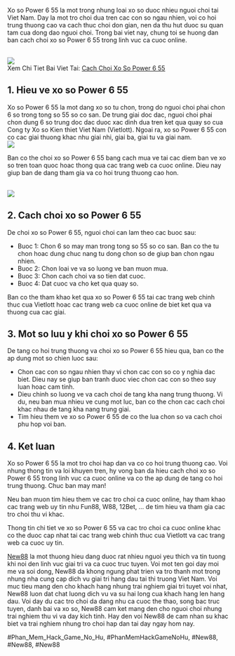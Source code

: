 <p>Xo so Power 6 55 la mot trong nhung loai xo so duoc nhieu nguoi choi tai Viet Nam. Day la mot tro choi dua tren cac con so ngau nhien, voi co hoi trung thuong cao va cach thuc choi don gian, nen da thu hut duoc su quan tam cua dong dao nguoi choi. Trong bai viet nay, chung toi se huong dan ban cach choi xo so Power 6 55 trong linh vuc ca cuoc online.</p><br><img src="https://new88n.net/wp-content/uploads/2025/04/Co-cau-giai-thuong-cua-xo-so-Power-6-55.png"></br>
Xem Chi Tiet Bai Viet Tai: <a href="https://new88n.net/cach-choi-xo-so-power-6-55/">Cach Choi Xo So Power 6 55</a><h2>1. Hieu ve xo so Power 6 55</h2><p>Xo so Power 6 55 la mot dang xo so tu chon, trong do nguoi choi phai chon 6 so trong tong so 55 so co san. De trung giai doc dac, nguoi choi phai chon dung 6 so trung doc dac duoc xac dinh dua tren ket qua quay so cua Cong ty Xo so Kien thiet Viet Nam (Vietlott). Ngoai ra, xo so Power 6 55 con co cac giai thuong khac nhu giai nhi, giai ba, giai tu va giai nam.<br><img src="https://new88n.net/wp-content/uploads/2025/04/Cach-Choi-Xo-So-Power-6-55-Don-Gian-De-Hieu-Nhat-Cho-Nguoi-Moi.png"></br><p>Ban co the choi xo so Power 6 55 bang cach mua ve tai cac diem ban ve xo so tren toan quoc hoac thong qua cac trang web ca cuoc online. Dieu nay giup ban de dang tham gia va co hoi trung thuong cao hon.</p><br><img src="https://new88n.net/wp-content/uploads/2025/04/Co-cau-giai-thuong-cua-xo-so-Power-6-55.png"></br><h2>2. Cach choi xo so Power 6 55</h2><p>De choi xo so Power 6 55, nguoi choi can lam theo cac buoc sau:<ul>
<li>Buoc 1: Chon 6 so may man trong tong so 55 so co san. Ban co the tu chon hoac dung chuc nang tu dong chon so de giup ban chon ngau nhien.</li>
<li>Buoc 2: Chon loai ve va so luong ve ban muon mua.</li>
<li>Buoc 3: Chon cach choi va so tien dat cuoc.</li>
<li>Buoc 4: Dat cuoc va cho ket qua quay so.</li>
</ul><p>Ban co the tham khao ket qua xo so Power 6 55 tai cac trang web chinh thuc cua Vietlott hoac cac trang web ca cuoc online de biet ket qua va thuong cua cac giai.</p><h2>3. Mot so luu y khi choi xo so Power 6 55</h2><p>De tang co hoi trung thuong va choi xo so Power 6 55 hieu qua, ban co the ap dung mot so chien luoc sau:<ul>
<li>Chon cac con so ngau nhien thay vi chon cac con so co y nghia dac biet. Dieu nay se giup ban tranh duoc viec chon cac con so theo suy luan hoac cam tinh.</li>
<li>Dieu chinh so luong ve va cach choi de tang kha nang trung thuong. Vi du, neu ban mua nhieu ve cung mot luc, ban co the chon cac cach choi khac nhau de tang kha nang trung giai.</li>
<li>Tim hieu them ve xo so Power 6 55 de co the lua chon so va cach choi phu hop voi ban.</li>
</ul><h2>4. Ket luan</h2><p>Xo so Power 6 55 la mot tro choi hap dan va co co hoi trung thuong cao. Voi nhung thong tin va loi khuyen tren, hy vong ban da hieu cach choi xo so Power 6 55 trong linh vuc ca cuoc online va co the ap dung de tang co hoi trung thuong. Chuc ban may man!</p><p>Neu ban muon tim hieu them ve cac tro choi ca cuoc online, hay tham khao cac trang web uy tin nhu Fun88, W88, 12Bet, ... de tim hieu va tham gia cac tro choi thu vi khac.</p><p>Thong tin chi tiet ve xo so Power 6 55 va cac tro choi ca cuoc online khac co the duoc cap nhat tai cac trang web chinh thuc cua Vietlott va cac trang web ca cuoc uy tin.</p><p><a href="https://new88n.net/">New88</a> la mot thuong hieu dang duoc rat nhieu nguoi yeu thich va tin tuong khi noi den linh vuc giai tri va ca cuoc truc tuyen. Voi mot ten goi day moi me va soi dong, New88 da khong ngung phat trien va tro thanh mot trong nhung nha cung cap dich vu giai tri hang dau tai thi truong Viet Nam. Voi muc tieu mang den cho khach hang nhung trai nghiem giai tri tuyet voi nhat, New88 luon dat chat luong dich vu va su hai long cua khach hang len hang dau. Voi day du cac tro choi da dang nhu ca cuoc the thao, song bac truc tuyen, danh bai va xo so, New88 cam ket mang den cho nguoi choi nhung trai nghiem thu vi va day kich tinh. Hay den voi New88 de cam nhan su khac biet va trai nghiem nhung tro choi hap dan tai day ngay hom nay.</p>
#Phan_Mem_Hack_Game_No_Hu, #PhanMemHackGameNoHu, #New88, #New88, #New88
